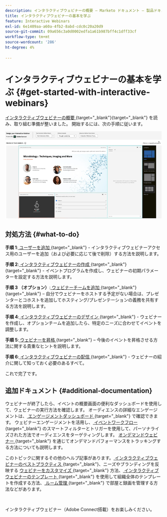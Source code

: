 ```yaml
---
description: インタラクティブウェビナーの概要 – Marketo ドキュメント – 製品ドキュメント
title: インタラクティブウェビナーの基本を学ぶ
feature: Interactive Webinars
exl-id: 6e1409aa-a60a-4fb2-8abd-cdc0c20a20d9
source-git-commit: 09a656c3a0d0002edfa1a61b987bff4c1dff33cf
workflow-type: tm+mt
source-wordcount: '286'
ht-degree: 4%

---
```


# インタラクティブウェビナーの基本を学ぶ {#get-started-with-interactive-webinars}

[ インタラクティブウェビナーの概要 ](/help/marketo/product-docs/demand-generation/events/interactive-webinars/interactive-webinars-overview.md){target="_blank"}{target="_blank"} を読み、取り組む準備が整いました。 開始するには、次の手順に従います。

![](assets/get-started-with-interactive-webinars-1.png)

## 対処方法 {#what-to-do}

**手順 1**:[ ユーザーを追加 ](/help/marketo/product-docs/demand-generation/events/interactive-webinars/user-and-license-management.md#add-a-user){target="_blank"} - インタラクティブウェビナーアクセス用のユーザーを追加（および必要に応じて後で削除）する方法を説明します。

**手順 2**:[ インタラクティブウェビナーの作成 ](/help/marketo/product-docs/demand-generation/events/interactive-webinars/create-an-interactive-webinar.md){target="_blank"}{target="_blank"} - イベントプログラムを作成し、ウェビナーの初期パラメーターを設定する方法を説明します。

**手順 3 （オプション）**:[ ウェビナーチームを追加 ](/help/marketo/product-docs/demand-generation/events/interactive-webinars/add-a-webinar-team.md){target="_blank"}{target="_blank"} – 自分でウェビナーをホストする予定がない場合は、プレゼンターとコホストを追加してホスティング/プレゼンテーションの義務を共有する方法を説明します。

**手順 4**:[ インタラクティブウェビナーのデザイン ](/help/marketo/product-docs/demand-generation/events/interactive-webinars/designing-interactive-webinars.md){target="_blank"} - ウェビナーを作成し、オプションチームを追加したら、特定のニーズに合わせてイベントを調整します。

**手順 5**:[ ウェビナーを昇格 ](/help/marketo/product-docs/demand-generation/events/interactive-webinars/promoting-an-interactive-webinar.md){target="_blank"} – 今後のイベントを昇格させる方法に関する貴重なヒントを説明します。

**手順 6**:[ インタラクティブウェビナーの配信 ](/help/marketo/product-docs/demand-generation/events/interactive-webinars/deliver-an-interactive-webinar.md){target="_blank"} - ウェビナーの紹介に関して知っておく必要のあるすべて。

これで完了です。

## 追加ドキュメント {#additional-documentation}

ウェビナーが終了したら、イベントの概要画面の便利なダッシュボードを使用して、ウェビナーの実行方法を確認します。 オーディエンスの詳細なエンゲージメントは、[ エンゲージメントダッシュボード ](/help/marketo/product-docs/demand-generation/events/interactive-webinars/engagement-dashboard.md){target="_blank"} で確認できます。 ウェビナーエンゲージメントを活用し、[ イベントワークフロー ](/help/marketo/product-docs/demand-generation/events/interactive-webinars/event-workflows.md){target="_blank"} のスマートフィルターとトリガーを使用して、パーソナライズされた方法でオーディエンスをターゲティングします。 [ オンデマンドウェビナー ](/help/marketo/product-docs/demand-generation/events/interactive-webinars/on-demand-webinars.md){target="_blank"} を通じてオンデマンドパフォーマンスをトラッキングする方法についても説明します。

このトピックに関するその他のヘルプ記事があります。[ インタラクティブウェビナーのベストプラクティス ](/help/marketo/product-docs/demand-generation/events/interactive-webinars/best-practices-for-interactive-webinars.md){target="_blank"}、ニーズやブランディングを反映する [ ウェビナーをカスタマイズ ](/help/marketo/product-docs/demand-generation/events/interactive-webinars/customization.md){target="_blank"} 方法、[ インタラクティブウェビナーのテンプレート ](/help/marketo/product-docs/demand-generation/events/interactive-webinars/templates.md){target="_blank"} を使用して組織全体のテンプレートを作成する方法、[ ルーム管理 ](/help/marketo/product-docs/demand-generation/events/interactive-webinars/room-management.md){target="_blank"} で部屋と録画を管理する方法などがあります。

 

インタラクティブウェビナー（Adobe Connect搭載）をお楽しみください。
